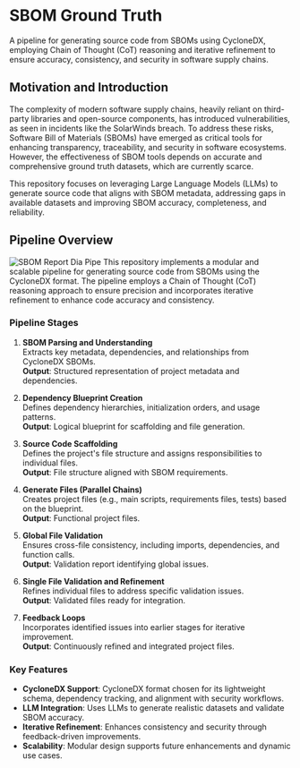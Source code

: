 # SBOM Ground Truth

A pipeline for generating source code from SBOMs using CycloneDX, employing Chain of Thought (CoT) reasoning and iterative refinement to ensure accuracy, consistency, and security in software supply chains.

## Motivation and Introduction

The complexity of modern software supply chains, heavily reliant on third-party libraries and open-source components, has introduced vulnerabilities, as seen in incidents like the SolarWinds breach. To address these risks, Software Bill of Materials (SBOMs) have emerged as critical tools for enhancing transparency, traceability, and security in software ecosystems. However, the effectiveness of SBOM tools depends on accurate and comprehensive ground truth datasets, which are currently scarce.

This repository focuses on leveraging Large Language Models (LLMs) to generate source code that aligns with SBOM metadata, addressing gaps in available datasets and improving SBOM accuracy, completeness, and reliability.

## Pipeline Overview

![SBOM Report Dia Pipe](https://github.com/user-attachments/assets/c4bb25c2-e063-41c7-af11-878db2c5b483)
This repository implements a modular and scalable pipeline for generating source code from SBOMs using the CycloneDX format. The pipeline employs a Chain of Thought (CoT) reasoning approach to ensure precision and incorporates iterative refinement to enhance code accuracy and consistency.

### Pipeline Stages

1. **SBOM Parsing and Understanding**  
   Extracts key metadata, dependencies, and relationships from CycloneDX SBOMs.  
   **Output**: Structured representation of project metadata and dependencies.

2. **Dependency Blueprint Creation**  
   Defines dependency hierarchies, initialization orders, and usage patterns.  
   **Output**: Logical blueprint for scaffolding and file generation.

3. **Source Code Scaffolding**  
   Defines the project's file structure and assigns responsibilities to individual files.  
   **Output**: File structure aligned with SBOM requirements.

4. **Generate Files (Parallel Chains)**  
   Creates project files (e.g., main scripts, requirements files, tests) based on the blueprint.  
   **Output**: Functional project files.

5. **Global File Validation**  
   Ensures cross-file consistency, including imports, dependencies, and function calls.  
   **Output**: Validation report identifying global issues.

6. **Single File Validation and Refinement**  
   Refines individual files to address specific validation issues.  
   **Output**: Validated files ready for integration.

7. **Feedback Loops**  
   Incorporates identified issues into earlier stages for iterative improvement.  
   **Output**: Continuously refined and integrated project files.

### Key Features

- **CycloneDX Support**: CycloneDX format chosen for its lightweight schema, dependency tracking, and alignment with security workflows.
- **LLM Integration**: Uses LLMs to generate realistic datasets and validate SBOM accuracy.
- **Iterative Refinement**: Enhances consistency and security through feedback-driven improvements.
- **Scalability**: Modular design supports future enhancements and dynamic use cases.
